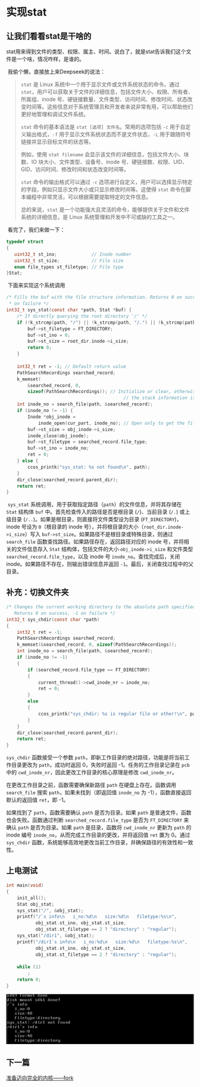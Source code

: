 # 实现stat

## 让我们看看stat是干啥的

​	stat用来得到文件的类型、权限、属主、时间。说白了，就是stat告诉我们这个文件是一个啥，情况咋样，是谁的。

​	我偷个懒，直接放上来Deepseek的说法：

> `stat` 是 Linux 系统中一个用于显示文件或文件系统状态的命令。通过 `stat`，用户可以获取关于文件的详细信息，包括文件大小、权限、所有者、所属组、inode 号、硬链接数量、文件类型、访问时间、修改时间、状态改变时间等。这些信息对于系统管理员和开发者来说非常有用，可以帮助他们更好地管理和调试文件系统。
>
> `stat` 命令的基本语法是 `stat [选项] 文件名`。常用的选项包括 `-c` 用于自定义输出格式，`-f` 用于显示文件系统状态而不是文件状态，`-L` 用于跟随符号链接并显示目标文件的状态等。
>
> 例如，使用 `stat filename` 会显示该文件的详细信息，包括文件大小、块数、IO 块大小、文件类型、设备号、inode 号、硬链接数、权限、UID、GID、访问时间、修改时间和状态改变时间等。
>
> `stat` 命令的输出格式可以通过 `-c` 选项进行自定义，用户可以选择显示特定的字段，例如只显示文件大小或只显示修改时间等。这使得 `stat` 命令在脚本编程中非常灵活，可以根据需要提取特定的文件信息。
>
> 总的来说，`stat` 是一个功能强大且灵活的命令，能够提供关于文件和文件系统的详细信息，是 Linux 系统管理和开发中不可或缺的工具之一。

​	看完了，我们来做一下：

```c
typedef struct
{
   uint32_t st_ino;             // Inode number
   uint32_t st_size;            // File size
   enum file_types st_filetype; // File type
}Stat;
```

​	下面来实现这个系统调用

```c
/* Fills the buf with the file structure information. Returns 0 on success, -1
 * on failure */
int32_t sys_stat(const char *path, Stat *buf) {
    /* If directly querying the root directory '/' */
    if (!k_strcmp(path, "/") || !k_strcmp(path, "/.") || !k_strcmp(path, "/..")) {
        buf->st_filetype = FT_DIRECTORY;
        buf->st_ino = 0;
        buf->st_size = root_dir.inode->i_size;
        return 0;
    }

    int32_t ret = -1; // Default return value
    PathSearchRecordings searched_record;
    k_memset(
        &searched_record, 0,
        sizeof(PathSearchRecordings)); // Initialize or clear, otherwise
                                            // the stack information is unknown
    int inode_no = search_file(path, &searched_record);
    if (inode_no != -1) {
        Inode *obj_inode =
            inode_open(cur_part, inode_no); // Open only to get the file size
        buf->st_size = obj_inode->i_size;
        inode_close(obj_inode);
        buf->st_filetype = searched_record.file_type;
        buf->st_ino = inode_no;
        ret = 0;
    } else {
        ccos_printk("sys_stat: %s not found\n", path);
    }
    dir_close(searched_record.parent_dir);
    return ret;
}
```

​	`sys_stat` 系统调用，用于获取指定路径（`path`）的文件信息，并将其存储在 `Stat` 结构体 `buf` 中。首先检查传入的路径是否是根目录 (`/`)、当前目录 (`/.`) 或上级目录 (`/..`)。如果是根目录，则直接将文件类型设为目录 (`FT_DIRECTORY`)，inode 号设为 `0`（根目录的 inode 号），并将根目录的大小（`root_dir.inode->i_size`）写入 `buf->st_size`。如果路径不是根目录或特殊目录，则通过 `search_file` 函数查找路径。如果路径存在，返回路径对应的 inode 号，并将相关的文件信息存入 `Stat` 结构体，包括文件的大小 `obj_inode->i_size` 和文件类型 `searched_record.file_type`，以及 inode 号 `inode_no`。查找完成后，关闭 inode。如果路径不存在，则输出错误信息并返回 `-1`。最后，关闭查找过程中的父目录。

## 补充：切换文件夹

```c
/* Changes the current working directory to the absolute path specified by path.
   Returns 0 on success, -1 on failure */
int32_t sys_chdir(const char *path)
{
    int32_t ret = -1;
    PathSearchRecordings searched_record;
    k_memset(&searched_record, 0, sizeof(PathSearchRecordings));
    int inode_no = search_file(path, &searched_record);
    if (inode_no != -1)
    {
        if (searched_record.file_type == FT_DIRECTORY)
        {
            current_thread()->cwd_inode_nr = inode_no;
            ret = 0;
        }
        else
        {
            ccos_printk("sys_chdir: %s is regular file or other!\n", path);
        }
    }
    dir_close(searched_record.parent_dir);
    return ret;
}
```

`sys_chdir` 函数接受一个参数 `path`，即新工作目录的绝对路径，功能是将当前工作目录更改为 `path`，成功时返回 0，失败时返回 -1。任务的工作目录记录在 `pcb` 中的 `cwd_inode_nr`，因此更改工作目录的核心原理是修改 `cwd_inode_nr`。

在更改工作目录之前，函数需要确保新路径 `path` 在硬盘上存在。函数调用 `search_file` 搜索 `path`，如果未找到（即返回值 `inode_no` 为 -1），函数直接返回默认的返回值 `ret`，即 -1。

如果找到了 `path`，函数需要确认 `path` 是否为目录。如果 `path` 是普通文件，函数也会失败。函数通过判断 `searched_record.file_type` 是否为 `FT_DIRECTORY` 来确认 `path` 是否为目录。如果 `path` 是目录，函数将 `cwd_inode_nr` 更新为 `path` 的 inode 编号 `inode_no`，从而完成工作目录的更改，并将返回值 `ret` 置为 0。通过 `sys_chdir` 函数，系统能够高效地更改当前工作目录，并确保路径的有效性和一致性。

## 上电测试

```c
int main(void)
{
    init_all();
    Stat obj_stat;
    sys_stat("/", &obj_stat);
    printf("/`s info\n   i_no:%d\n   size:%d\n   filetype:%s\n",
           obj_stat.st_ino, obj_stat.st_size,
           obj_stat.st_filetype == 2 ? "directory" : "regular");
    sys_stat("/dir1", &obj_stat);
    printf("/dir1`s info\n   i_no:%d\n   size:%d\n   filetype:%s\n",
           obj_stat.st_ino, obj_stat.st_size,
           obj_stat.st_filetype == 2 ? "directory" : "regular");

    while (1)
        ;
    return 0;
}
```

![image-20250309234331926](./13.10_stat/image-20250309234331926.png)

## 下一篇

[准备迈向完全的内核——fork](../14_user_proc_utils/14.1_fork.md)
